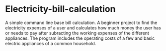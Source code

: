 # Electricity-bill-calculation
A simple command line base bill calculation.
A beginner project to find the electricity expenses of a user and calculates how much money the user has or needs to pay after subracting the working expenses of the different appliances. The program includes the operating costs of a few and basic electric appliances of a common household.  
